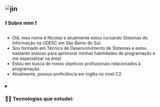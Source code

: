 ![jin](https://github.com/Nicolas81194/Nicolas81194/assets/102532511/76ab7f9f-a1fa-42b6-8594-962395cf7213)
----------------------------------------------------------------------------------------------------------------
### ❗ Sobre mim ❗
##### 
- Olá, meu nome é Nicolas e atualmente estou cursando Sistemas de Informação na UDESC em São Bento do Sul.
- Sou formado em Técnico de Desenvolvimento de Sistemas e estou bastante ansioso para aprimorar minhas habilidades de programação e me especializar na área!
- Estou em busca de novos objetivos profissionais relacionados à programação.
- Atualmente, possuo proficiência em inglês no nível C2.

##### 

<div>
<details>
  <summary><h3>🐱‍💻 Tecnologias que estudei:</h3></summary><br>
<div>
  <img align="right" height="130em" src="https://github-readme-stats.vercel.app/api/top-langs/?username=y-leandro&layout=compact&langs_count=7&theme=tokyonight"/>
</div>
<div style="display : inline_block" align="left">
<img  align="center" height="25px" src="https://img.shields.io/badge/shell_script-%23121011.svg?style=for-the-badge&logo=gnu-bash&logoColor=white" alt="Shell Script">
<img  align="center" height="25px" src="https://img.shields.io/badge/javascript-%23323330.svg?style=for-the-badge&logo=javascript&logoColor=%23F7DF1E" alt="JavaScript">
<img  align="center" height="25px" src="https://img.shields.io/badge/java-%23ED8B00.svg?style=for-the-badge&logo=openjdk&logoColor=white" alt="Java">
<img  align="center" height="25px" src="https://img.shields.io/badge/html5-%23E34F26.svg?style=for-the-badge&logo=html5&logoColor=white" alt="HTML5">
<img  align="center" height="25px" src="https://img.shields.io/badge/css3-%231572B6.svg?style=for-the-badge&logo=css3&logoColor=white" alt="CSS3">
<img  align="center" height="25px" src="https://img.shields.io/badge/c++-%2300599C.svg?style=for-the-badge&logo=c%2B%2B&logoColor=white" alt="C++">
</div>
<div style="display : inline_block" align="left"><br>
<img  align="center" height="25px" src="https://img.shields.io/badge/Next-black?style=for-the-badge&logo=next.js&logoColor=white" alt="Next JS">
<img  align="center" height="25px" src="https://img.shields.io/badge/react-%2320232a.svg?style=for-the-badge&logo=react&logoColor=%2361DAFB" alt="React">
<img  align="center" height="25px" src="https://img.shields.io/badge/react_native-%2320232a.svg?style=for-the-badge&logo=react&logoColor=%2361DAFB" alt="React Native">
<img  align="center" height="25px" src="https://img.shields.io/badge/sqlite-%2307405e.svg?style=for-the-badge&logo=sqlite&logoColor=white" alt="SQLite">
----------------------------------------------------------------------------------------------------------------
